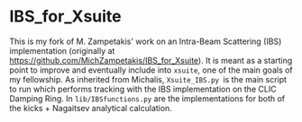 # IBS_for_Xsuite

This is my fork of M. Zampetakis' work on an Intra-Beam Scattering (IBS) implementation (originally at https://github.com/MichZampetakis/IBS_for_Xsuite).
It is meant as a starting point to improve and eventually include into `xsuite`, one of the main goals of my fellowship.
As inherited from Michalis, `Xsuite_IBS.py `is the main script to run which performs tracking with the IBS implementation on the CLIC Damping Ring.
In `lib/IBSfunctions.py` are the implementations for both of the kicks + Nagaitsev analytical calculation.

